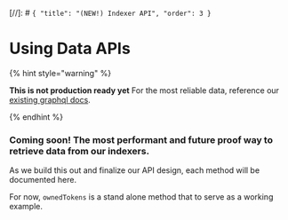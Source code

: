 [//]: # `{ "title": "(NEW!) Indexer API", "order": 3 }`
# Using Data APIs

{% hint style="warning" %}

**This is not production ready yet** For the most reliable data, reference our [existing graphql docs](https://docs.mintbase.io/dev/read-data/mintbase-graph).

{% endhint %}

### Coming soon! The most performant and future proof way to retrieve data from our indexers.

As we build this out and finalize our API design, each method will be documented here.

For now, `ownedTokens` is a stand alone method that to serve as a working example.
